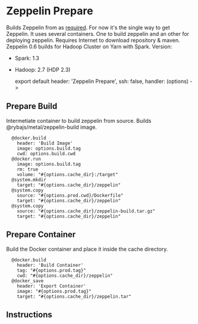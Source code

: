 
# Zeppelin Prepare

Builds Zeppelin from as [required][zeppelin-build]. For now it's the single way to get Zeppelin.
It uses several containers. One to build zeppelin and an other for deploying zeppelin.
Requires Internet to download repository & maven.
Zeppelin 0.6 builds for Hadoop Cluster on Yarn with Spark.
Version:
  - Spark: 1.3
  - Hadoop: 2.7 (HDP 2.3)


    export default header: 'Zeppelin Prepare', ssh: false, handler: (options) ->

## Prepare Build

Intermetiate container to build zeppelin from source. Builds @rybajs/metal/zeppelin-build
image.

      @docker.build
        header: 'Build Image'
        image: options.build.tag
        cwd: options.build.cwd
      @docker.run
        image: options.build.tag
        rm: true
        volume: "#{options.cache_dir}:/target"
      @system.mkdir
        target: "#{options.cache_dir}/zeppelin"
      @system.copy
        source: "#{options.prod.cwd}/Dockerfile"
        target: "#{options.cache_dir}/zeppelin"
      @system.copy
        source: "#{options.cache_dir}/zeppelin-build.tar.gz"
        target: "#{options.cache_dir}/zeppelin"

## Prepare Container

Build the Docker container and place it inside the cache directory.

      @docker.build
        header: 'Build Container'
        tag: "#{options.prod.tag}"
        cwd: "#{options.cache_dir}/zeppelin"
      @docker_save
        header: 'Export Container'
        image: "#{options.prod.tag}"
        target: "#{options.cache_dir}/zeppelin.tar"

## Instructions

[zeppelin-build]:http://zeppelin.incubator.apache.org/docs/install/install.html
[github-instruction]:https://github.com/apache/incubator-zeppelin
[hortonwork-instruction]:http://fr.hortonworks.com/blog/introduction-to-data-science-with-apache-spark/
